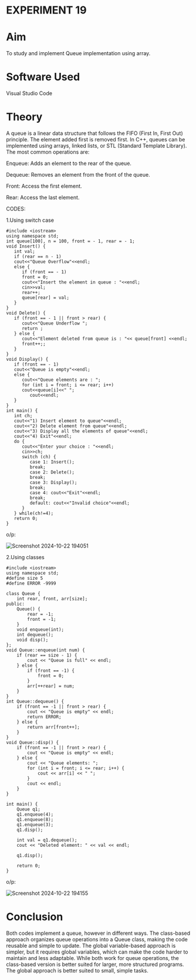 # EXPERIMENT 19
# Aim
To study and implement Queue implementation using array.
# Software Used
Visual Studio Code
# Theory
A queue is a linear data structure that follows the FIFO (First In, First Out) principle. The element added first is removed first. In C++, queues can be implemented using arrays, linked lists, or STL (Standard Template Library). The most common operations are:

Enqueue: Adds an element to the rear of the queue.

Dequeue: Removes an element from the front of the queue.

Front: Access the first element.

Rear: Access the last element.

CODES:

1.Using switch case
```
#include <iostream>
using namespace std;
int queue[100], n = 100, front = - 1, rear = - 1;
void Insert() {
   int val;
   if (rear == n - 1)
   cout<<"Queue Overflow"<<endl;
   else {
      if (front == - 1)
      front = 0;
      cout<<"Insert the element in queue : "<<endl;
      cin>>val;
      rear++;
      queue[rear] = val;
   }
}
void Delete() {
   if (front == - 1 || front > rear) {
      cout<<"Queue Underflow ";
      return ;
   } else {
      cout<<"Element deleted from queue is : "<< queue[front] <<endl;
      front++;;
   }
}
void Display() {
   if (front == - 1)
   cout<<"Queue is empty"<<endl;
   else {
      cout<<"Queue elements are : ";
      for (int i = front; i <= rear; i++)
      cout<<queue[i]<<" ";
         cout<<endl;
   }
}
int main() {
   int ch;
   cout<<"1) Insert element to queue"<<endl;
   cout<<"2) Delete element from queue"<<endl;
   cout<<"3) Display all the elements of queue"<<endl;
   cout<<"4) Exit"<<endl;
   do {
      cout<<"Enter your choice : "<<endl;
      cin>>ch;
      switch (ch) {
         case 1: Insert();
         break;
         case 2: Delete();
         break;
         case 3: Display();
         break;
         case 4: cout<<"Exit"<<endl;
         break;
         default: cout<<"Invalid choice"<<endl;
      }
   } while(ch!=4);
   return 0;
}
```
o/p:

![Screenshot 2024-10-22 194051](https://github.com/user-attachments/assets/7046061d-9878-4b5c-9a7d-7ab68e264b63)



2.Using classes
```
#include <iostream>
using namespace std;
#define size 5
#define ERROR -9999

class Queue {
    int rear, front, arr[size];
public:
    Queue() {
        rear = -1;
        front = -1;
    }
    void enqueue(int);
    int dequeue();
    void disp();
};
void Queue::enqueue(int num) {
    if (rear == size - 1) {
        cout << "Queue is full" << endl;
    } else {
        if (front == -1) {
            front = 0;
        }
        arr[++rear] = num;
    }
}
int Queue::dequeue() {
    if (front == -1 || front > rear) {
        cout << "Queue is empty" << endl;
        return ERROR;
    } else {
        return arr[front++];
    }
}
void Queue::disp() {
    if (front == -1 || front > rear) {
        cout << "Queue is empty" << endl;
    } else {
        cout << "Queue elements: ";
        for (int i = front; i <= rear; i++) {
            cout << arr[i] << " ";
        }
        cout << endl;
    }
}

int main() {
    Queue q1;
    q1.enqueue(4);
    q1.enqueue(8);
    q1.enqueue(3);
    q1.disp();
    
    int val = q1.dequeue();
    cout << "Deleted element: " << val << endl;
    
    q1.disp();
    
    return 0;
}
```
o/p:


![Screenshot 2024-10-22 194155](https://github.com/user-attachments/assets/f6d32da0-925b-4087-882b-d8429080e13f)


# Conclusion
Both codes implement a queue, however in different ways. The class-based approach organizes queue operations into a Queue class, making the code reusable and simple to update. The global variable-based approach is simpler, but it requires global variables, which can make the code harder to maintain and less adaptable. While both work for queue operations, the class-based version is better suited for larger, more structured programs. The global approach is better suited to small, simple tasks.
